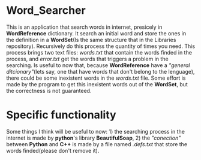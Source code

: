 # Word_Searcher
This is an application that search words in internet, presicely in **WordReference** dictionary. It search an initial word and store the ones in the definition in a **WordSet**(Is the same structure that in the Libraries repository). Recursively do this process the quantity of times you need. This process brings two text files: 
  *words.txt* that contain the words finded in the process, and 
  *error.txt* get the words that triggers a problem in the searching. 
Is useful to now that, because **WordReference** have a *"general ditcionary"*(lets say, one that have words that don't belong to the lenguage), there could be some inexistent words in the *words.txt* file. Some effort is made by the program to get this inexistent words out of the **WordSet**, but the correctness is not guaranteed.

# Specific functionality
Some things I think will be useful to now: 1) the searching process in the internet is made by **python**'s library **BeautifulSoap**, 2) the *"conection"* between **Python** and **C++** is made by a file named *.defs.txt* that store the words finded(please don't remove it).
